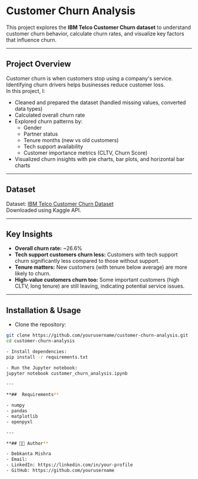 #  Customer Churn Analysis

This project explores the **IBM Telco Customer Churn dataset** to understand customer churn behavior, calculate churn rates, and visualize key factors that influence churn.

---

## Project Overview

Customer churn is when customers stop using a company's service. Identifying churn drivers helps businesses reduce customer loss.  
In this project, I:

- Cleaned and prepared the dataset (handled missing values, converted data types)
- Calculated overall churn rate
- Explored churn patterns by:
  - Gender
  - Partner status
  - Tenure months (new vs old customers)
  - Tech support availability
  - Customer importance metrics (CLTV, Churn Score)
- Visualized churn insights with pie charts, bar plots, and horizontal bar charts

---

##  Dataset

Dataset: [IBM Telco Customer Churn Dataset](https://www.kaggle.com/datasets/yeanzc/telco-customer-churn-ibm-dataset)  
Downloaded using Kaggle API.

---

##  Key Insights

- **Overall churn rate:** ~26.6%  
- **Tech support customers churn less:** Customers with tech support churn significantly less compared to those without support.
- **Tenure matters:** New customers (with tenure below average) are more likely to churn.
- **High-value customers churn too:** Some important customers (high CLTV, long tenure) are still leaving, indicating potential service issues.

---

##  Installation & Usage

- Clone the repository:

```bash
git clone https://github.com/yourusername/customer-churn-analysis.git
cd customer-churn-analysis

- Install dependencies:
pip install -r requirements.txt

- Run the Jupyter notebook:
jupyter notebook customer_churn_analysis.ipynb

---

**##  Requirements**

- numpy
- pandas
- matplotlib
- openpyxl

---

**## 👨‍💻 Author**

- Debkanta Mishra
- Email: 
- LinkedIn: https://linkedin.com/in/your-profile
- GitHub: https://github.com/yourusername
